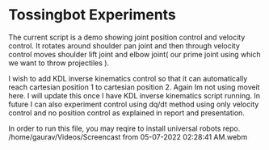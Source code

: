 # Tossingbot Experiments

The current script is a demo showing joint position control and velocity control. It rotates around shoulder pan joint and then through velocity control moves shoulder lift joint and elbow joint( our prime joint using which we want to throw projectiles ).

I wish to add KDL inverse kinematics control so that it can automatically reach cartesian position 1 to cartesian position 2. Again Im not using moveit here. I will update this once I have KDL inverse kinematics script running.
In future I can also experiment control using dq/dt method using only velocity control and no position control as explained in report and presentation.

In order to run this file, you may reqire to install universal robots repo.
/home/gaurav/Videos/Screencast from 05-07-2022 02:28:41 AM.webm
